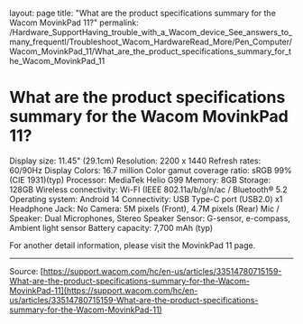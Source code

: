 layout: page
title: "What are the product specifications summary for the Wacom MovinkPad 11?"
permalink: /Hardware_SupportHaving_trouble_with_a_Wacom_device_See_answers_to_many_frequentl/Troubleshoot_Wacom_HardwareRead_More/Pen_Computer/Wacom_MovinkPad_11/What_are_the_product_specifications_summary_for_the_Wacom_MovinkPad_11

# What are the product specifications summary for the Wacom MovinkPad 11?

Display size: 11.45" (29.1cm)
Resolution: 2200 x 1440
Refresh rates: 60/90Hz
Display Colors: 16.7 million
Color gamut coverage ratio: sRGB 99% (CIE 1931)(typ)
Processor: MediaTek Helio G99
Memory: 8GB
Storage: 128GB
Wireless connectivity: Wi-FI (IEEE 802.11a/b/g/n/ac / Bluetooth® 5.2
Operating system: Android 14
Connectivity: USB Type-C port (USB2.0) x1
Headphone Jack: No
Camera: 5M pixels (Front), 4.7M pixels (Rear)
Mic / Speaker: Dual Microphones, Stereo Speaker
Sensor: G-sensor, e-compass, Ambient light sensor
Battery capacity: 7,700 mAh (typ)

For another detail information, please visit the MovinkPad 11 page.

---
Source: [https://support.wacom.com/hc/en-us/articles/33514780715159-What-are-the-product-specifications-summary-for-the-Wacom-MovinkPad-11](https://support.wacom.com/hc/en-us/articles/33514780715159-What-are-the-product-specifications-summary-for-the-Wacom-MovinkPad-11)

